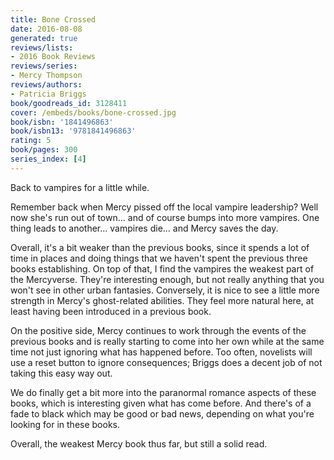 ```yaml
---
title: Bone Crossed
date: 2016-08-08
generated: true
reviews/lists:
- 2016 Book Reviews
reviews/series:
- Mercy Thompson
reviews/authors:
- Patricia Briggs
book/goodreads_id: 3128411
cover: /embeds/books/bone-crossed.jpg
book/isbn: '1841496863'
book/isbn13: '9781841496863'
rating: 5
book/pages: 300
series_index: [4]
---
```

Back to vampires for a little while.  

Remember back when Mercy pissed off the local vampire leadership? Well now she's run out of town... and of course bumps into more vampires. One thing leads to another... vampires die... and Mercy saves the day.  

<!--more-->

Overall, it's a bit weaker than the previous books, since it spends a lot of time in places and doing things that we haven't spent the previous three books establishing. On top of that, I find the vampires the weakest part of the Mercyverse. They're interesting enough, but not really anything that you won't see in other urban fantasies. Conversely, it is nice to see a little more strength in Mercy's ghost-related abilities. They feel more natural here, at least having been introduced in a previous book.  

On the positive side, Mercy continues to work through the events of the previous books and is really starting to come into her own while at the same time not just ignoring what has happened before. Too often, novelists will use a reset button to ignore consequences; Briggs does a decent job of not taking this easy way out.  

We do finally get a bit more into the paranormal romance aspects of these books, which is interesting given what has come before. And there's of a fade to black which may be good or bad news, depending on what you're looking for in these books.  

Overall, the weakest Mercy book thus far, but still a solid read.